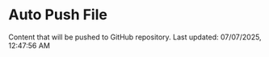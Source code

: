 # Auto Push File

Content that will be pushed to GitHub repository.
Last updated: 07/07/2025, 12:47:56 AM